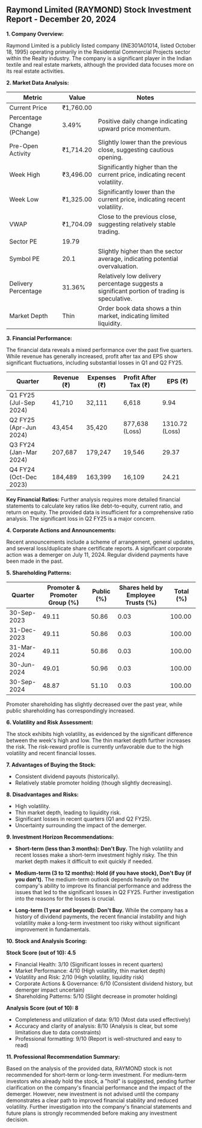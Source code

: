 ## Raymond Limited (RAYMOND) Stock Investment Report - December 20, 2024

**1. Company Overview:**

Raymond Limited is a publicly listed company (INE301A01014, listed October 18, 1995) operating primarily in the Residential Commercial Projects sector within the Realty industry.  The company is a significant player in the Indian textile and real estate markets, although the provided data focuses more on its real estate activities.


**2. Market Data Analysis:**

| Metric                     | Value          | Notes                                                              |
|-----------------------------|-----------------|----------------------------------------------------------------------|
| Current Price               | ₹1,760.00       |                                                                      |
| Percentage Change (PChange) | 3.49%           | Positive daily change indicating upward price momentum.              |
| Pre-Open Activity          | ₹1,714.20       | Slightly lower than the previous close, suggesting cautious opening. |
| Week High                    | ₹3,496.00       | Significantly higher than the current price, indicating recent volatility. |
| Week Low                     | ₹1,325.00       | Significantly lower than the current price, indicating recent volatility. |
| VWAP                        | ₹1,704.09       | Close to the previous close, suggesting relatively stable trading.     |
| Sector PE                   | 19.79           |                                                                      |
| Symbol PE                   | 20.1            | Slightly higher than the sector average, indicating potential overvaluation. |
| Delivery Percentage         | 31.36%          | Relatively low delivery percentage suggests a significant portion of trading is speculative. |
| Market Depth                | Thin            | Order book data shows a thin market, indicating limited liquidity.     |


**3. Financial Performance:**

The financial data reveals a mixed performance over the past five quarters.  While revenue has generally increased, profit after tax and EPS show significant fluctuations, including substantial losses in Q1 and Q2 FY25.

| Quarter      | Revenue (₹) | Expenses (₹) | Profit After Tax (₹) | EPS (₹) |
|--------------|-------------|-------------|-----------------------|---------|
| Q1 FY25 (Jul-Sep 2024) | 41,710       | 32,111       | 6,618                 | 9.94    |
| Q2 FY25 (Apr-Jun 2024) | 43,454       | 35,420       | 877,638 (Loss)        | 1310.72 (Loss) |
| Q3 FY24 (Jan-Mar 2024) | 207,687      | 179,247      | 19,546                 | 29.37   |
| Q4 FY24 (Oct-Dec 2023) | 184,489      | 163,399      | 16,109                 | 24.21   |


**Key Financial Ratios:**  Further analysis requires more detailed financial statements to calculate key ratios like debt-to-equity, current ratio, and return on equity.  The provided data is insufficient for a comprehensive ratio analysis.  The significant loss in Q2 FY25 is a major concern.


**4. Corporate Actions and Announcements:**

Recent announcements include a scheme of arrangement, general updates, and several loss/duplicate share certificate reports.  A significant corporate action was a demerger on July 11, 2024.  Regular dividend payments have been made in the past.


**5. Shareholding Patterns:**

| Quarter      | Promoter & Promoter Group (%) | Public (%) | Shares held by Employee Trusts (%) | Total (%) |
|--------------|-----------------------------|------------|---------------------------------|-----------|
| 30-Sep-2023  | 49.11                        | 50.86      | 0.03                           | 100.00    |
| 31-Dec-2023  | 49.11                        | 50.86      | 0.03                           | 100.00    |
| 31-Mar-2024  | 49.11                        | 50.86      | 0.03                           | 100.00    |
| 30-Jun-2024  | 49.01                        | 50.96      | 0.03                           | 100.00    |
| 30-Sep-2024  | 48.87                        | 51.10      | 0.03                           | 100.00    |

Promoter shareholding has slightly decreased over the past year, while public shareholding has correspondingly increased.


**6. Volatility and Risk Assessment:**

The stock exhibits high volatility, as evidenced by the significant difference between the week's high and low.  The thin market depth further increases the risk.  The risk-reward profile is currently unfavorable due to the high volatility and recent financial losses.


**7. Advantages of Buying the Stock:**

* Consistent dividend payouts (historically).
* Relatively stable promoter holding (though slightly decreasing).


**8. Disadvantages and Risks:**

* High volatility.
* Thin market depth, leading to liquidity risk.
* Significant losses in recent quarters (Q1 and Q2 FY25).
* Uncertainty surrounding the impact of the demerger.


**9. Investment Horizon Recommendations:**

* **Short-term (less than 3 months): Don't Buy.** The high volatility and recent losses make a short-term investment highly risky.  The thin market depth makes it difficult to exit quickly if needed.

* **Medium-term (3 to 12 months): Hold (if you have stock), Don't Buy (if you don't).**  The medium-term outlook depends heavily on the company's ability to improve its financial performance and address the issues that led to the significant losses in Q2 FY25.  Further investigation into the reasons for the losses is crucial.

* **Long-term (1 year and beyond): Don't Buy.**  While the company has a history of dividend payments, the recent financial instability and high volatility make a long-term investment too risky without significant improvement in fundamentals.


**10. Stock and Analysis Scoring:**

**Stock Score (out of 10): 4.5**

* Financial Health: 3/10 (Significant losses in recent quarters)
* Market Performance: 4/10 (High volatility, thin market depth)
* Volatility and Risk: 2/10 (High volatility, liquidity risk)
* Corporate Actions & Governance: 6/10 (Consistent dividend history, but demerger impact uncertain)
* Shareholding Patterns: 5/10 (Slight decrease in promoter holding)

**Analysis Score (out of 10): 8**

* Completeness and utilization of data: 9/10 (Most data used effectively)
* Accuracy and clarity of analysis: 8/10 (Analysis is clear, but some limitations due to data constraints)
* Professional formatting: 9/10 (Report is well-structured and easy to read)


**11. Professional Recommendation Summary:**

Based on the analysis of the provided data, RAYMOND stock is not recommended for short-term or long-term investment.  For medium-term investors who already hold the stock, a "hold" is suggested, pending further clarification on the company's financial performance and the impact of the demerger.  However, new investment is not advised until the company demonstrates a clear path to improved financial stability and reduced volatility.  Further investigation into the company's financial statements and future plans is strongly recommended before making any investment decision.
